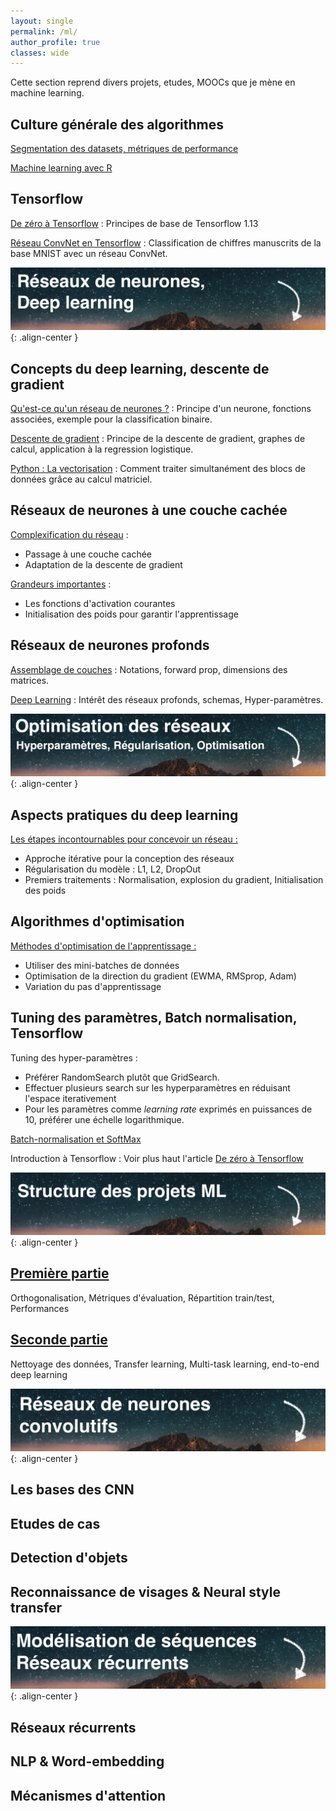 ```yaml
---
layout: single
permalink: /ml/
author_profile: true
classes: wide
---
```


Cette section reprend divers projets, etudes, MOOCs que je mène en machine learning.

## Culture générale des algorithmes
[Segmentation des datasets, métriques de performance](https://alexpeterbec.github.io/metrics/scoring/algorithm-scoring/)

[Machine learning avec R](https://alexpeterbec.github.io/r/r-ml-introduction)

## Tensorflow
[De zéro à Tensorflow](https://alexpeterbec.github.io/definitions/tensorflow/tensors/tensorflow-theorie/) : Principes de base de Tensorflow 1.13

[Réseau ConvNet en Tensorflow](https://alexpeterbec.github.io/assets/tensorflow/ConvNet_MNIST.html) : Classification de chiffres manuscrits de la base MNIST avec un réseau ConvNet.

![image](/assets/images/banners/deep-learning1.jpg){: .align-center }

## Concepts du deep learning, descente de gradient

[Qu'est-ce qu'un réseau de neurones ?](https://alexpeterbec.github.io/nn/nn-intro-dl/) : Principe d'un neurone, fonctions associées, exemple pour la classification binaire.

[Descente de gradient](https://alexpeterbec.github.io/ml/graph/algebre/nn-gradient-computation/) : Principe de la descente de gradient, graphes de calcul, application à la regression logistique.

[Python : La vectorisation](https://alexpeterbec.github.io/ml/python/nn-vectorization/) : Comment traiter simultanément des blocs de données grâce au calcul matriciel.

## Réseaux de neurones à une couche cachée

[Complexification du réseau](https://alexpeterbec.github.io/neural/nets/shallow-network/) :

- Passage à une couche cachée
- Adaptation de la descente de gradient

[Grandeurs importantes](https://alexpeterbec.github.io/deep/learning/activation/shallow-activation-functions/) :

- Les fonctions d'activation courantes
- Initialisation des poids pour garantir l'apprentissage

## Réseaux de neurones profonds

[Assemblage de couches](https://alexpeterbec.github.io/deep-learning/deep-networks/) : Notations, forward prop, dimensions des matrices.

[Deep Learning](https://alexpeterbec.github.io/deep-learning/deep-representation/) : Intérêt des réseaux profonds, schemas, Hyper-paramètres.

![image](/assets/images/banners/deep-learning2.jpg){: .align-center }

## Aspects pratiques du deep learning

[Les étapes incontournables pour concevoir un réseau :](https://alexpeterbec.github.io/deep-learning/opt-begin/)

- Approche itérative pour la conception des réseaux
- Régularisation du modèle : L1, L2, DropOut
- Premiers traitements : Normalisation, explosion du gradient, Initialisation des poids

## Algorithmes d'optimisation

[Méthodes d'optimisation de l'apprentissage :](https://alexpeterbec.github.io/deep-learning/opt-methods/)

- Utiliser des mini-batches de données
- Optimisation de la direction du gradient (EWMA, RMSprop, Adam)
- Variation du pas d'apprentissage

## Tuning des paramètres, Batch normalisation, Tensorflow

Tuning des hyper-paramètres :

- Préférer RandomSearch plutôt que GridSearch.
- Effectuer plusieurs search sur les hyperparamètres en réduisant l'espace iterativement
- Pour les paramètres comme *learning rate* exprimés en puissances de 10, préférer une échelle logarithmique.

[Batch-normalisation et SoftMax](https://alexpeterbec.github.io/deep-learning/opt-softmax-bn/)

Introduction à Tensorflow : Voir plus haut l'article [De zéro à Tensorflow](https://alexpeterbec.github.io/definitions/tensorflow/tensors/tensorflow-theorie/)


![image](/assets/images/banners/deep-learning3.jpg){: .align-center }

## [Première partie](https://alexpeterbec.github.io/deep-learning/structure-1/)

Orthogonalisation, Métriques d'évaluation, Répartition train/test, Performances

## [Seconde partie](https://alexpeterbec.github.io/deep-learning/structure-2/)

Nettoyage des données, Transfer learning, Multi-task learning, end-to-end deep learning

![image](/assets/images/banners/deep-learning4.jpg){: .align-center }

## Les bases des CNN

## Etudes de cas

## Detection d'objets

## Reconnaissance de visages & Neural style transfer

![image](/assets/images/banners/deep-learning5.jpg){: .align-center }

## Réseaux récurrents

## NLP & Word-embedding

## Mécanismes d'attention

